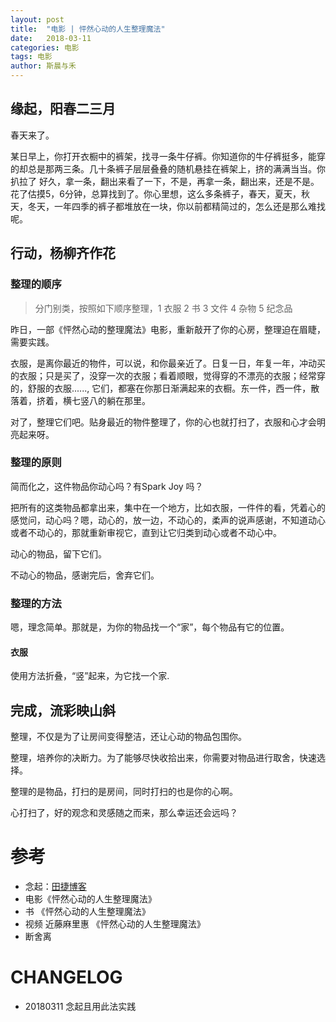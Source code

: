 ```yaml
---
layout: post
title:  "电影 | 怦然心动的人生整理魔法"
date:   2018-03-11
categories: 电影
tags: 电影
author: 斯晨与禾
---
```



## 缘起，阳春二三月

春天来了。

某日早上，你打开衣橱中的裤架，找寻一条牛仔裤。你知道你的牛仔裤挺多，能穿的却总是那两三条。几十条裤子层层叠叠的随机悬挂在裤架上，挤的满满当当。你扒拉了
好久，拿一条，翻出来看了一下，不是，再拿一条，翻出来，还是不是。花了估摸5，6分钟，总算找到了。你心里想，这么多条裤子，春天，夏天，秋天，冬天，一年四季的裤子都堆放在一块，你以前都精简过的，怎么还是那么难找呢。


## 行动，杨柳齐作花


### 整理的顺序

> 分门别类，按照如下顺序整理，1 衣服 2 书 3 文件 4 杂物 5 纪念品

昨日，一部《怦然心动的整理魔法》电影，重新敲开了你的心房，整理迫在眉睫，需要实践。

衣服，是离你最近的物件，可以说，和你最亲近了。日复一日，年复一年，冲动买的衣服；只是买了，没穿一次的衣服；看着顺眼，觉得穿的不漂亮的衣服；经常穿的，舒服的衣服......, 它们，都塞在你那日渐满起来的衣橱。东一件，西一件，散落着，挤着，横七竖八的躺在那里。

对了，整理它们吧。贴身最近的物件整理了，你的心也就打扫了，衣服和心才会明亮起来呀。

### 整理的原则

简而化之，这件物品你动心吗？有Spark Joy 吗？

把所有的这类物品都拿出来，集中在一个地方，比如衣服，一件件的看，凭着心的感觉问，动心吗？嗯，动心的，放一边，不动心的，柔声的说声感谢，不知道动心或者不动心的，那就重新审视它，直到让它归类到动心或者不动心中。

动心的物品，留下它们。

不动心的物品，感谢完后，舍弃它们。


### 整理的方法

嗯，理念简单。那就是，为你的物品找一个“家”，每个物品有它的位置。

#### 衣服

使用方法折叠，“竖”起来，为它找一个家.



## 完成，流彩映山斜


整理，不仅是为了让房间变得整洁，还让心动的物品包围你。

整理，培养你的决断力。为了能够尽快收拾出来，你需要对物品进行取舍，快速选择。

整理的是物品，打扫的是房间，同时打扫的也是你的心啊。

心打扫了，好的观念和灵感随之而来，那么幸运还会远吗？



# 参考

- 念起：[田捷博客](http://violettianjie.com/sparkjoy)
- 电影《怦然心动的人生整理魔法》
- 书 《怦然心动的人生整理魔法》
- 视频 近藤麻里惠 《怦然心动的人生整理魔法》
- 断舍离

# CHANGELOG

- 20180311  念起且用此法实践
